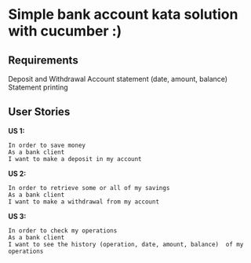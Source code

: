 Simple bank account kata solution with cucumber :)
==================================================

Requirements
------------
Deposit and Withdrawal
Account statement (date, amount, balance)
Statement printing
 
## User Stories
**US 1:**
```
In order to save money
As a bank client
I want to make a deposit in my account
```
**US 2:**
```
In order to retrieve some or all of my savings
As a bank client
I want to make a withdrawal from my account
```
 
**US 3:**
```
In order to check my operations
As a bank client
I want to see the history (operation, date, amount, balance)  of my operations
```
 